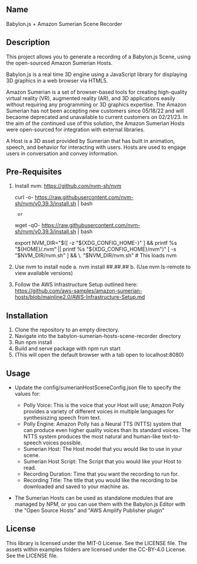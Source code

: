 ## Name
Babylon.js + Amazon Sumerian Scene Recorder

## Description
This project allows you to generate a recording of a Babylon.js Scene, using the open-sourced Amazon Sumerian Hosts. 

Babylon.js is a real time 3D engine using a JavaScript library for displaying 3D graphics in a web browser via HTML5. 

Amazon Sumerian is a set of browser-based tools for creating high-quality virtual reality (VR), augmented reality (AR), and 3D applications easily without requiring any programming or 3D graphics expertise. The Amazon Sumerian has not been accepting new customers since 05/18/22 and will becaome deprecated and unavailable to current customers on 02/21/23. In the aim of the continued use of this solution, the Amazon Sumerian Hosts were open-sourced for integration with external libraries. 

A Host is a 3D asset provided by Sumerian that has built in animation, speech, and behavior for interacting with users. Hosts are used to engage users in conversation and convey information.

## Pre-Requisites
1. Install nvm: https://github.com/nvm-sh/nvm

    curl -o- https://raw.githubusercontent.com/nvm-sh/nvm/v0.39.3/install.sh | bash
    
        or
        
    wget -qO- https://raw.githubusercontent.com/nvm-sh/nvm/v0.39.3/install.sh | bash
    
    export NVM_DIR="$([ -z "${XDG_CONFIG_HOME-}" ] && printf %s "${HOME}/.nvm" || printf %s "${XDG_CONFIG_HOME}/nvm")"
    [ -s "$NVM_DIR/nvm.sh" ] && \. "$NVM_DIR/nvm.sh" # This loads nvm 

2. Use nvm to install node
    a. nvm install ##.##.##
    b. (Use nvm ls-remote to view available versions)

3. Follow the AWS Infrastructure Setup outlined here: https://github.com/aws-samples/amazon-sumerian-hosts/blob/mainline2.0/AWS-Infrastructure-Setup.md

## Installation
1. Clone the repository to an empty directory.
2. Navigate into the babylon-sumerian-hosts-scene-recorder directory
3. Run npm install
4. Build and serve package with npm run start
5. (This will open the default browser with a tab open to localhost:8080)

## Usage
- Update the config/sumerianHostSceneConfig.json file to specify the values for:
    - Polly Voice: This is the voice that your Host will use; Amazon Polly provides a variety of different voices in multiple languages for synthesiszing speech from text.
    - Polly Engine: Amazon Polly has a Neural TTS (NTTS) system that can produce even higher quality voices than its standard voices. The NTTS system produces the most natural and human-like text-to-speech voices possible.
    - Sumerian Host: The Host model that you would like to use in your scene.
    - Sumerian Host Script: The Script that you would like your Host to read.
    - Recording Duration: Time that you want the recording to run for.
    - Recording Title: The title that you would like the recording to be downloaded and saved to your machine as.

- The Sumerian Hosts can be used as standalone modules that are managed by NPM, or you can use them with the Babylon.js Editor with the "Open Source Hosts" and "AWS Amplify Publisher plugin"

## License
This library is licensed under the MIT-0 License. See the LICENSE file. The assets within examples folders are licensed under the CC-BY-4.0 License. See the LICENSE file.
